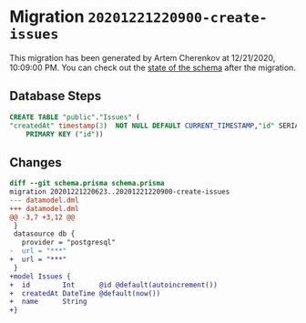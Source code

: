 # Migration `20201221220900-create-issues`

This migration has been generated by Artem Cherenkov at 12/21/2020, 10:09:00 PM.
You can check out the [state of the schema](./schema.prisma) after the migration.

## Database Steps

```sql
CREATE TABLE "public"."Issues" (
"createdAt" timestamp(3)  NOT NULL DEFAULT CURRENT_TIMESTAMP,"id" SERIAL,"name" text  NOT NULL ,
    PRIMARY KEY ("id"))
```

## Changes

```diff
diff --git schema.prisma schema.prisma
migration 20201221220623..20201221220900-create-issues
--- datamodel.dml
+++ datamodel.dml
@@ -3,7 +3,12 @@
 }
 datasource db {
   provider = "postgresql"
-  url = "***"
+  url = "***"
 }
+model Issues {
+  id        Int      @id @default(autoincrement())
+  createdAt DateTime @default(now())
+  name      String
+}
```


